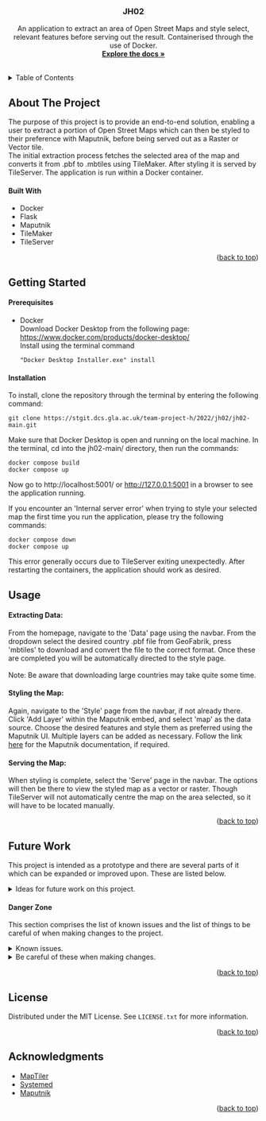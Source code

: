 <a name="readme-top"></a>


<!-- PROJECT LOGO -->
<br />
<div align="center">
<!-- Logo goes here? -->

<h3 align="center">JH02</h3>

  <p align="center">
    An application to extract an area of Open Street Maps and style select, relevant features before serving out the result. Containerised through the use of Docker.
    <br />
    <a href="https://stgit.dcs.gla.ac.uk/team-project-h/2022/jh02/jh02-main"><strong>Explore the docs »</strong></a>
    <br />
    <br />
  </p>
</div>



<!-- TABLE OF CONTENTS -->
<details>
  <summary>Table of Contents</summary>
  <ol>
    <li>
      <a href="#about-the-project">About The Project</a>
      <ul>
        <li><a href="#built-with">Built With</a></li>
      </ul>
    </li>
    <li>
      <a href="#getting-started">Getting Started</a>
      <ul>
        <li><a href="#prerequisites">Prerequisites</a></li>
        <li><a href="#installation">Installation</a></li>
      </ul>
    </li>
    <li>
      <a href="#usage">Usage</a>
    </li>
    <li>
      <a href="#future-work">Future Work</a>
      <ul>
        <li><a href="#danger-zone">Danger Zone</a></li>
      </ul>
    </li>
  </ol>
</details>



<!-- ABOUT THE PROJECT -->
## About The Project
The purpose of this project is to provide an end-to-end solution, enabling a user to extract a portion of Open Street Maps which can then be styled to their preference with Maputnik, before being served out as a Raster or Vector tile. <br/>
The initial extraction process fetches the selected area of the map and converts it from .pbf to .mbtiles using TileMaker. After styling it is served by TileServer. The application is run within a Docker container.

#### Built With

* Docker
* Flask
* Maputnik
* TileMaker
* TileServer
<p align="right">(<a href="#readme-top">back to top</a>)</p>



<!-- GETTING STARTED -->
## Getting Started


#### Prerequisites

* Docker <br/>
  Download Docker Desktop from the following page: <br/>
  https://www.docker.com/products/docker-desktop/ <br/>
  Install using the terminal command
  ```
  "Docker Desktop Installer.exe" install
  ```
#### Installation

To install, clone the repository through the terminal by entering the following command:
``` 
git clone https://stgit.dcs.gla.ac.uk/team-project-h/2022/jh02/jh02-main.git
```
Make sure that Docker Desktop is open and running on the local machine. In the terminal, cd into the jh02-main/ directory, then run the commands:
```
docker compose build 
docker compose up
```
Now go to http://localhost:5001/ or http://127.0.0.1:5001 in a browser to see the application running.

If you encounter an 'Internal server error' when trying to style your selected map the first time you run the application, please try the following commands:
```
docker compose down
docker compose up
```
This error generally occurs due to TileServer exiting unexpectedly. After restarting the containers, the application should work as desired.

<!-- USAGE EXAMPLES -->
## Usage
#### Extracting Data:
From the homepage, navigate to the 'Data' page using the navbar. From the dropdown select the desired country .pbf file from GeoFabrik, press 'mbtiles' to download and convert the file to the correct format.
Once these are completed you will be automatically directed to the style page.
<br/><br/>
Note: Be aware that downloading large countries may take quite some time.

#### Styling the Map:
Again, navigate to the 'Style' page from the navbar, if not already there. Click 'Add Layer' within the Maputnik embed, and select 'map' as the data source. Choose the desired features and style them as preferred using the Maputnik UI. Multiple layers can be added as necessary. Follow the link [here](https://github.com/maputnik/editor/wiki) for the Maputnik documentation, if required.

#### Serving the Map:
When styling is complete, select the 'Serve' page in the navbar. The options will then be there to view the styled map as a vector or raster. Though TileServer will not automatically centre the map on the area selected, so it will have to be located manually.

 

<p align="right">(<a href="#readme-top">back to top</a>)</p>


<!-- FUTURE WORK -->
## Future Work

This project is intended as a prototype and there are several parts of it which can be expanded or improved upon. These are listed below.

<details>
  <summary>Ideas for future work on this project.</summary>
  <ol>
    <li>
      Add the option for a user to upload their own .osm.pbf file.
    </li>
    <li>
      Add the option to limit the bounding box for a selected country's map to style and view only particular parts.
    </li>
    <li>
      Get TileServer to automatically centre on/bound the styled area so that the user does not have to zoom into it manually.
    </li>
    <li>
      Add support for map area and feature extraction using Overpass Turbo.
    </li>
    <li>
      Create a viable default map.mbtiles option to circumvent the current requirement of running Docker twice on initial startup.
    </li>
    <li>
      Add a progress bar for downloading maps.
    </li>
  </ol>
</details>

#### Danger Zone

This section comprises the list of known issues and the list of things to be careful of when making changes to the project.

<details>
  <summary>Known issues.</summary>
  <ol>
    <li>
      On startup, TileServer throws an ERROR but does not exit.
    </li>
    <li>
      Occasionally Docker Daemon will refuse to build for no apparent reason.
    </li>
    <li>
      When trying to download the map of a very large country, GeoFabrik's servers may time out. If this happens the resulting process file in the data volume must be deleted before TileServer works again.
    </li>
  </ol>
</details>



<details>
  <summary>Be careful of these when making changes.</summary>
  <ol>
    <li>
      If any changes are made to the run.sh file which moves folders into the correct volumes on startup, these must be made with the end of line sequence set to 'LF'. If the end of line sequence is set to 'CRLF', the build will fail.
    </li>
  </ol>
</details>


<p align="right">(<a href="#readme-top">back to top</a>)</p>

<!-- LICENSE -->
## License

Distributed under the MIT License. See `LICENSE.txt` for more information.

<p align="right">(<a href="#readme-top">back to top</a>)</p>


<!-- ACKNOWLEDGMENTS -->
## Acknowledgments

* [MapTiler](https://github.com/maptiler/tileserver-gl)
* [Systemed](https://github.com/systemed/tilemaker)
* [Maputnik](https://github.com/maputnik/editor)

<p align="right">(<a href="#readme-top">back to top</a>)</p>



<!-- MARKDOWN LINKS & IMAGES -->
<!-- https://www.markdownguide.org/basic-syntax/#reference-style-links -->
<!-- example -->
[Bootstrap.com]: https://img.shields.io/badge/Bootstrap-563D7C?style=for-the-badge&logo=bootstrap&logoColor=white
[Bootstrap-url]: https://getbootstrap.com
